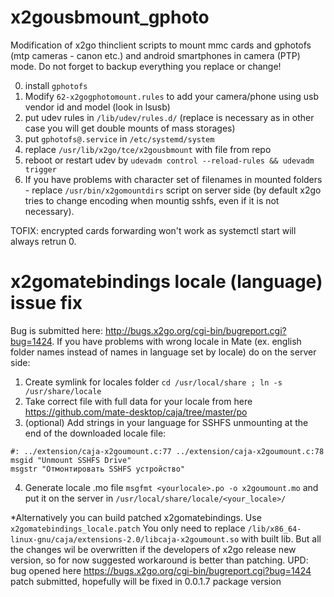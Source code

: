 # x2gousbmount_gphoto
Modification of x2go thinclient scripts to mount mmc cards and gphotofs (mtp cameras - canon etc.) and android smartphones in camera (PTP) mode.
Do not forget to backup everything you replace or change!

0. install `gphotofs`
1. Modify `62-x2gogphotomount.rules` to add your camera/phone using usb vendor id and model (look in lsusb)
3. put udev rules in `/lib/udev/rules.d/` (replace is necessary as in other case you will get double mounts of mass storages)
4. put `gphotofs@.service` in `/etc/systemd/system`
5. replace `/usr/lib/x2go/tce/x2gousbmount` with file from repo
6. reboot or restart udev by `udevadm control --reload-rules && udevadm trigger`
7. If you have problems with character set of filenames in mounted folders - replace `/usr/bin/x2gomountdirs` script on server side (by default x2go tries to change encoding when mountig sshfs, even if it is not necessary).

TOFIX: encrypted cards forwarding won't work as systemctl start will always retrun 0.

# x2gomatebindings locale (language) issue fix
Bug is submitted here: http://bugs.x2go.org/cgi-bin/bugreport.cgi?bug=1424. 
If you have problems with wrong locale in Mate (ex. english folder names instead of names in language set by locale) do on the server side:
1. Create symlink for locales folder `cd /usr/local/share ; ln -s /usr/share/locale`
2. Take correct file with full data for your locale from here https://github.com/mate-desktop/caja/tree/master/po 
3. (optional) Add strings in your language for SSHFS unmounting at the end of the downloaded locale file:
```
#: ../extension/caja-x2goumount.c:77 ../extension/caja-x2goumount.c:78
msgid "Unmount SSHFS Drive"
msgstr "Отмонтировать SSHFS устройство"
```
4. Generate locale .mo file `msgfmt <yourlocale>.po -o x2goumount.mo` and put it on the server in `/usr/local/share/locale/<your_locale>/`

*Alternatively you can build patched x2gomatebindings. Use `x2gomatebindings_locale.patch`
You only need to replace `/lib/x86_64-linux-gnu/caja/extensions-2.0/libcaja-x2goumount.so` with built lib. But all the changes wil be overwritten if the developers of x2go release new version, so for now suggested workaround is better than patching. 
UPD: bug opened here https://bugs.x2go.org/cgi-bin/bugreport.cgi?bug=1424 patch submitted, hopefully will be fixed in 0.0.1.7 package version
        


